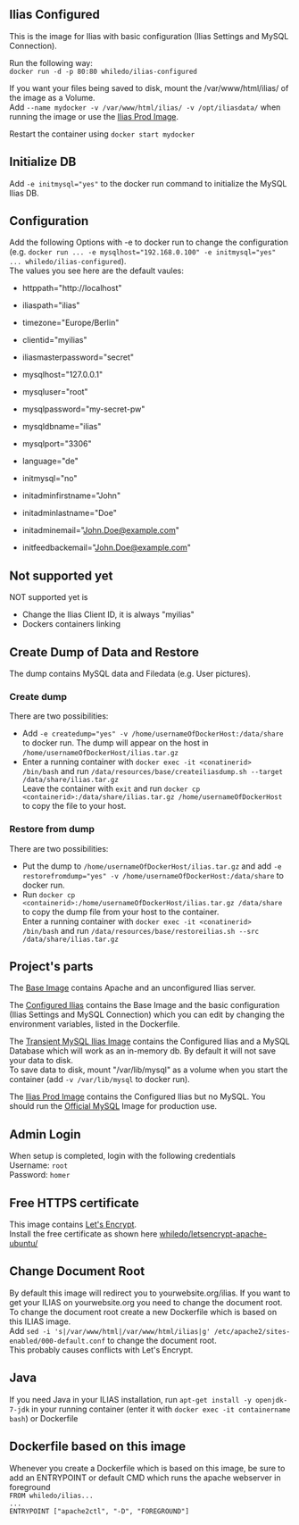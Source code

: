 ﻿  
## Ilias Configured ##  

This is the image for Ilias with basic configuration (Ilias Settings and MySQL Connection).

Run the following way:  
`docker run -d -p 80:80 whiledo/ilias-configured`  

If you want your files being saved to disk, mount the /var/www/html/ilias/ of the image as a Volume.  
Add `--name mydocker -v /var/www/html/ilias/ -v /opt/iliasdata/` when running the image or use the [Ilias Prod Image](https://hub.docker.com/r/whiledo/ilias-prod/).

Restart the container using `docker start mydocker`

## Initialize DB

Add `-e initmysql="yes"` to the docker run command to initialize the MySQL Ilias DB.

## Configuration
Add the following Options with -e to docker run to change the configuration (e.g. `docker run ... -e mysqlhost="192.168.0.100" -e initmysql="yes" ... whiledo/ilias-configured`).  
The values you see here are the default vaules:  

+ httppath="http://localhost"  
+ iliaspath="ilias"  
+ timezone="Europe/Berlin"  
+ clientid="myilias"  
+ iliasmasterpassword="secret"  

+ mysqlhost="127.0.0.1"  
+ mysqluser="root"  
+ mysqlpassword="my-secret-pw"  
+ mysqldbname="ilias"  
+ mysqlport="3306"  

+ language="de"  
    
+ initmysql="no"  
+ initadminfirstname="John"  
+ initadminlastname="Doe"  
+ initadminemail="John.Doe@example.com"  
+ initfeedbackemail="John.Doe@example.com" 

## Not supported yet  
NOT supported yet is
+ Change the Ilias Client ID, it is always "myilias"
+ Dockers containers linking

## Create Dump of Data and Restore
The dump contains MySQL data and Filedata (e.g. User pictures).

### Create dump
There are two possibilities:
+ Add `-e createdump="yes" -v /home/usernameOfDockerHost:/data/share` to docker run. The dump will appear on the host in `/home/usernameOfDockerHost/ilias.tar.gz`
+ Enter a running container with `docker exec -it <conatinerid> /bin/bash` and run `/data/resources/base/createiliasdump.sh --target /data/share/ilias.tar.gz`  
Leave the container with `exit` and run `docker cp <containerid>:/data/share/ilias.tar.gz /home/usernameOfDockerHost` to copy the file to your host.

### Restore from dump
There are two possibilities:
+ Put the dump to `/home/usernameOfDockerHost/ilias.tar.gz` and add `-e restorefromdump="yes" -v /home/usernameOfDockerHost:/data/share` to docker run. 
+ Run `docker cp <containerid>:/home/usernameOfDockerHost/ilias.tar.gz /data/share` to copy the dump file from your host to the container.  
Enter a running container with `docker exec -it <conatinerid> /bin/bash` and run `/data/resources/base/restoreilias.sh --src /data/share/ilias.tar.gz`   

## Project's parts ##
The [Base Image](https://hub.docker.com/r/whiledo/ilias-base/) contains Apache and an unconfigured Ilias server.

The [Configured Ilias](https://hub.docker.com/r/whiledo/ilias-configured) contains the Base Image and
the basic configuration (Ilias Settings and MySQL Connection) which you can edit by changing the environment variables,
listed in the Dockerfile.

The [Transient MySQL Ilias Image](https://hub.docker.com/r/whiledo/ilias-transientmysql/) contains the 
Configured Ilias and a MySQL Database which will work as an in-memory db. By default it will not save your data to disk.  
To save data to disk, mount "/var/lib/mysql" as a volume when you start the container (add `-v /var/lib/mysql` to docker run).

The [Ilias Prod Image](https://hub.docker.com/r/whiledo/ilias-prod/) contains the 
Configured Ilias but no MySQL. You should run the [Official MySQL](https://hub.docker.com/_/mysql/) Image for production use.  


## Admin Login  
When setup is completed, login with the following credentials  
Username: `root`  
Password: `homer`  

## Free HTTPS certificate  
This image contains [Let's Encrypt](https://letsencrypt.org/).  
Install the free certificate as shown here [whiledo/letsencrypt-apache-ubuntu/](https://hub.docker.com/r/whiledo/letsencrypt-apache-ubuntu/)  

## Change Document Root  
By default this image will redirect you to yourwebsite.org/ilias. If you want to get your ILIAS on yourwebsite.org you need to change the document root.  
To change the document root create a new Dockerfile which is based on this ILIAS image.  
Add `sed -i 's|/var/www/html|/var/www/html/ilias|g' /etc/apache2/sites-enabled/000-default.conf` to change the document root.  
This probably causes conflicts with Let's Encrypt.  

## Java  
If you need Java in your ILIAS installation, run `apt-get install -y openjdk-7-jdk` in your running container (enter it with `docker exec -it containername bash`) or Dockerfile 

## Dockerfile based on this image  
Whenever you create a Dockerfile which is based on this image, be sure to add an ENTRYPOINT or default CMD which runs the apache webserver in foreground  
`FROM whiledo/ilias...`  
`...`  
`ENTRYPOINT ["apache2ctl", "-D", "FOREGROUND"]`  


